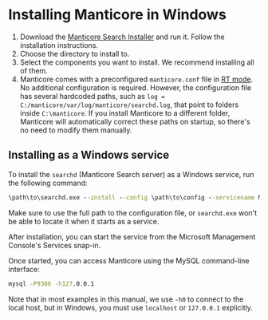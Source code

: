 # Installing Manticore in Windows

1. Download the [Manticore Search Installer](https://repo.manticoresearch.com/repository/manticoresearch_windows/release/x64/manticore-6.0.0-230206-8de9df201-x64.exe) and run it. Follow the installation instructions.
2. Choose the directory to install to.
3. Select the components you want to install. We recommend installing all of them.
4. Manticore comes with a preconfigured `manticore.conf` file in [RT mode](../Read_this_first.md#Real-time-mode-vs-plain-mode). No additional configuration is required. However, the configuration file has several hardcoded paths, such as `log = C:/manticore/var/log/manticore/searchd.log`, that point to folders inside `C:\manticore`. If you install Manticore to a different folder, Manticore will automatically correct these paths on startup, so there's no need to modify them manually.

## Installing as a Windows service

To install the `searchd` (Manticore Search server) as a Windows service, run the following command:

```bat
\path\to\searchd.exe --install --config \path\to\config --servicename Manticore
```

Make sure to use the full path to the configuration file, or `searchd.exe` won't be able to locate it when it starts as a service.

After installation, you can start the service from the Microsoft Management Console's Services snap-in.

Once started, you can access Manticore using the MySQL command-line interface:

```bat
mysql -P9306 -h127.0.0.1
```

Note that in most examples in this manual, we use `-h0` to connect to the local host, but in Windows, you must use `localhost` or `127.0.0.1` explicitly.

<!-- proofread -->
